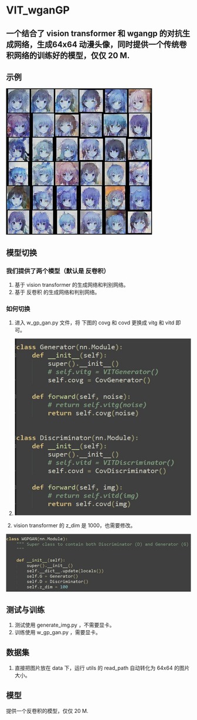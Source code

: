 # VIT_wganGP


## 一个结合了 vision transformer 和 wgangp 的对抗生成网络，生成64x64 动漫头像，同时提供一个传统卷积网络的训练好的模型，仅仅 20 M.





## 示例

![recons_7](\out\recons_7.png)







## 模型切换



### 我们提供了两个模型（默认是  反卷积）

1. 基于 vision transformer 的生成网络和判别网络。
2. 基于  反卷积  的生成网络和判别网络。



### 如何切换

1. 进入 w_gp_gan.py 文件，将 下图的 covg 和 covd 更换成 vitg 和 vitd 即可。



1. ![](\readmepic\1.jpg)

  

​     2.  vision transformer 的 z_dim 是 1000，也需要修改。

![2](readmepic\2.jpg)





## 测试与训练

1. 测试使用  generate_img.py ，不需要显卡。
2. 训练使用  w_gp_gan.py ，需要显卡。



## 数据集

1. 直接把图片放在 data 下，运行 utils 的 read_path 自动转化为 64x64 的图片大小。



## 模型

提供一个反卷积的模型，仅仅 20 M.